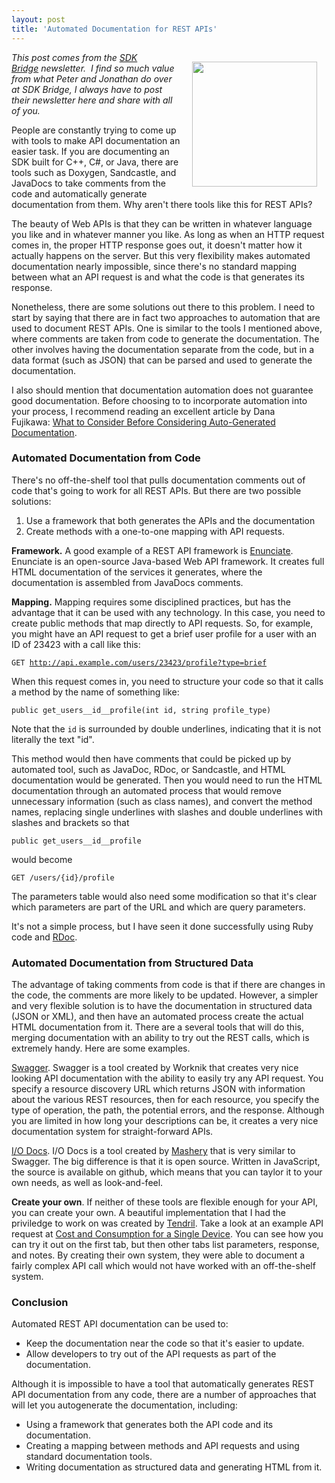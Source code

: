 ```yaml
---
layout: post
title: 'Automated Documentation for REST APIs'
---
```

<p><a title="SDK Bridge" href="http://sdkbridge.com/"><img style="padding: 15px;" src="http://kinlane-productions.s3.amazonaws.com/api-service-providers/sdk-bridge/SDKBridge-logo.gif" alt="" width="200" align="right" /></a></p>
<p><em>This post comes from the&nbsp;<a title="SDK Bridge" href="http://sdkbridge.com/">SDK Bridge</a>&nbsp;newsletter. &nbsp;I find so much value from what Peter and Jonathan do over at SDK Bridge, I always have to post their newsletter here and share with all of you.</em></p>
<p>People are constantly trying to come up with tools to make API documentation an easier task. If you are documenting an SDK built for C++, C#, or Java, there are tools such as Doxygen, Sandcastle, and JavaDocs to take comments from the code and automatically generate documentation from them. Why aren't there tools like this for REST APIs?</p>
<p>The beauty of Web APIs is that they can be written in whatever language you like and in whatever manner you like. As long as when an HTTP request comes in, the proper HTTP response goes out, it doesn't matter how it actually happens on the server. But this very flexibility makes automated documentation nearly impossible, since there's no standard mapping between what an API request is and what the code is that generates its response.</p>
<p>Nonetheless, there are some solutions out there to this problem. I need to start by saying that there are in fact two approaches to automation that are used to document REST APIs. One is similar to the tools I mentioned above, where comments are taken from code to generate the documentation. The other involves having the documentation separate from the code, but in a data format (such as JSON) that can be parsed and used to generate the documentation.</p>
<p>I also should mention that documentation automation does not guarantee good documentation. Before choosing to to incorporate automation into your process, I recommend reading an excellent article by Dana Fujikawa:&nbsp;<a href="http://sdkbridge.createsend1.com/t/r/l/dyiukjk/hdhyyhjli/t/" target="_blank">What to Consider Before Considering Auto-Generated Documentation</a>.</p>
<h3>Automated Documentation from Code</h3>
<p>There's no off-the-shelf tool that pulls documentation comments out of code that's going to work for all REST APIs. But there are two possible solutions:</p>
<ol class="manliest">
<li>Use a framework that both generates the APIs and the documentation</li>
<li>Create methods with a one-to-one mapping with API requests.</li>
</ol>
<p><strong>Framework.</strong>&nbsp;A good example of a REST API framework is&nbsp;<a href="http://sdkbridge.createsend1.com/t/r/l/dyiukjk/hdhyyhjli/i/" target="_blank">Enunciate</a>. Enunciate is an open-source Java-based Web API framework. It creates full HTML documentation of the services it generates, where the documentation is assembled from JavaDocs comments.</p>
<p><strong>Mapping.</strong>&nbsp;Mapping requires some disciplined practices, but has the advantage that it can be used with any technology. In this case, you need to create public methods that map directly to API requests. So, for example, you might have an API request to get a brief user profile for a user with an ID of 23423 with a call like this:</p>
<p><code>GET&nbsp;<a href="http://api.example.com/users/23423/profile?type=brief" target="_blank">http://api.example.com/users/23423/profile?type=brief</a></code></p>
<p>When this request comes in, you need to structure your code so that it calls a method by the name of something like:</p>
<p><code>public get_users__id__profile(int id, string profile_type)</code></p>
<p>Note that the&nbsp;<code>id</code>&nbsp;is surrounded by double underlines, indicating that it is not literally the text "id".</p>
<p>This method would then have comments that could be picked up by automated tool, such as JavaDoc, RDoc, or Sandcastle, and HTML documentation would be generated. Then you would need to run the HTML documentation through an automated process that would remove unnecessary information (such as class names), and convert the method names, replacing single underlines with slashes and double underlines with slashes and brackets so that</p>
<p><code>public get_users__id__profile</code></p>
<p>would become</p>
<p><code>GET /users/{id}/profile</code></p>
<p>The parameters table would also need some modification so that it's clear which parameters are part of the URL and which are query parameters.</p>
<p>It's not a simple process, but I have seen it done successfully using Ruby code and&nbsp;<a href="http://sdkbridge.createsend1.com/t/r/l/dyiukjk/hdhyyhjli/d/" target="_blank">RDoc</a>.</p>
<h3>Automated Documentation from Structured Data</h3>
<p>The advantage of taking comments from code is that if there are changes in the code, the comments are more likely to be updated. However, a simpler and very flexible solution is to have the documentation in structured data (JSON or XML), and then have an automated process create the actual HTML documentation from it. There are a several tools that will do this, merging documentation with an ability to try out the REST calls, which is extremely handy. Here are some examples.</p>
<p><a href="http://sdkbridge.createsend1.com/t/r/l/dyiukjk/hdhyyhjli/h/" target="_blank">Swagger</a>. Swagger is a tool created by Worknik that creates very nice looking API documentation with the ability to easily try any API request. You specify a resource discovery URL which returns JSON with information about the various REST resources, then for each resource, you specify the type of operation, the path, the potential errors, and the response. Although you are limited in how long your descriptions can be, it creates a very nice documentation system for straight-forward APIs.</p>
<p><a href="http://sdkbridge.createsend1.com/t/r/l/dyiukjk/hdhyyhjli/k/" target="_blank">I/O Docs</a>. I/O Docs is a tool created by&nbsp;<a href="http://sdkbridge.createsend1.com/t/r/l/dyiukjk/hdhyyhjli/u/" target="_blank">Mashery</a>&nbsp;that is very similar to Swagger. The big difference is that it is open source. Written in JavaScript, the source is available on github, which means that you can taylor it to your own needs, as well as look-and-feel.</p>
<p><strong>Create your own</strong>. If neither of these tools are flexible enough for your API, you can create your own. A beautiful implementation that I had the priviledge to work on was created by&nbsp;<a href="http://sdkbridge.createsend1.com/t/r/l/dyiukjk/hdhyyhjli/o/" target="_blank">Tendril</a>. Take a look at an example API request at&nbsp;<a href="http://sdkbridge.createsend1.com/t/r/l/dyiukjk/hdhyyhjli/b/" target="_blank">Cost and Consumption for a Single Device</a>. You can see how you can try it out on the first tab, but then other tabs list parameters, response, and notes. By creating their own system, they were able to document a fairly complex API call which would not have worked with an off-the-shelf system.</p>
<h3>Conclusion</h3>
<p>Automated REST API documentation can be used to:</p>
<ul class="mainlist">
<li>Keep the documentation near the code so that it's easier to update.</li>
<li>Allow developers to try out of the API requests as part of the documentation.</li>
</ul>
<p>Although it is impossible to have a tool that automatically generates REST API documentation from any code, there are a number of approaches that will let you autogenerate the documentation, including:</p>
<ul class="mainlist">
<li>Using a framework that generates both the API code and its documentation.</li>
<li>Creating a mapping between methods and API requests and using standard documentation tools.</li>
<li>Writing documentation as structured data and generating HTML from it.</li>
</ul>